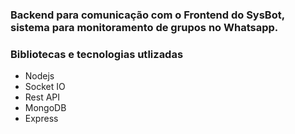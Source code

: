 ### Backend para comunicação com o Frontend do SysBot, sistema para monitoramento de grupos no Whatsapp.

### Bibliotecas e tecnologias utlizadas
* Nodejs
* Socket IO
* Rest API
* MongoDB
* Express

